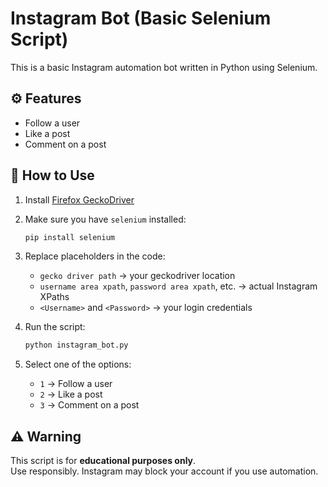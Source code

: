 # Instagram Bot (Basic Selenium Script)

This is a basic Instagram automation bot written in Python using Selenium.

## ⚙️ Features

- Follow a user
- Like a post
- Comment on a post

## 🚀 How to Use

1. Install [Firefox GeckoDriver](https://github.com/mozilla/geckodriver/releases)
2. Make sure you have `selenium` installed:
   ```bash
   pip install selenium
   ```
3. Replace placeholders in the code:
   - `gecko driver path` → your geckodriver location
   - `username area xpath`, `password area xpath`, etc. → actual Instagram XPaths
   - `<Username>` and `<Password>` → your login credentials

4. Run the script:
   ```bash
   python instagram_bot.py
   ```

5. Select one of the options:
   - `1` → Follow a user
   - `2` → Like a post
   - `3` → Comment on a post

## ⚠️ Warning

This script is for **educational purposes only**.  
Use responsibly. Instagram may block your account if you use automation.
